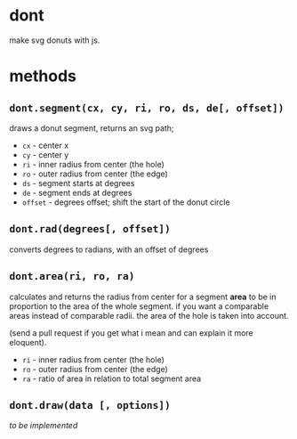 # dont

make svg donuts with js.

# methods

## `dont.segment(cx, cy, ri, ro, ds, de[, offset])`

draws a donut segment, returns an svg path;

* `cx` - <float> center x
* `cy` - <float> center y
* `ri` - <float> inner radius from center (the hole)
* `ro` - <float> outer radius from center (the edge)
* `ds` - <float> segment starts at degrees
* `de` - <float> segment ends at degrees
* `offset` - <float> degrees offset; shift the start of the donut circle

## `dont.rad(degrees[, offset])`

converts degrees to radians, with an offset of degrees

## `dont.area(ri, ro, ra)`

calculates and returns the radius from center for a segment **area** to be in proportion to the area of the whole segment. 
if you want a comparable areas instead of comparable radii. the area of the hole is taken into account.

(send a pull request if you get what i mean and can explain it more eloquent).

* `ri` - <float> inner radius from center (the hole)
* `ro` - <float> outer radius from center (the edge)
* `ra` - <float> ratio of area in relation to total segment area

## `dont.draw(data [, options])`

*to be implemented*

